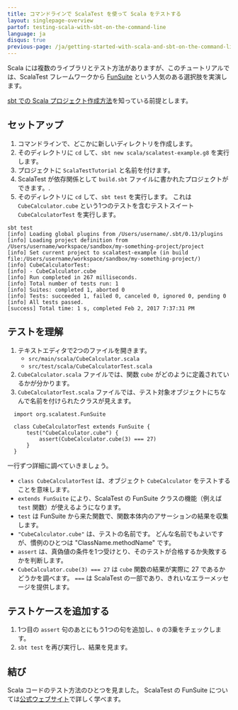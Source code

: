 ```yaml
---
title: コマンドラインで ScalaTest を使って Scala をテストする
layout: singlepage-overview
partof: testing-scala-with-sbt-on-the-command-line
language: ja
disqus: true
previous-page: /ja/getting-started-with-scala-and-sbt-on-the-command-line
---
```


Scala には複数のライブラリとテスト方法がありますが、このチュートリアルでは、ScalaTest フレームワークから [FunSuite](http://www.scalatest.org/getting_started_with_fun_suite) という人気のある選択肢を実演します。

[sbt での Scala プロジェクト作成方法](/getting-started-sbt-track/getting-started-with-scala-and-sbt-on-the-command-line.html)を知っている前提とします。

## セットアップ
1. コマンドラインで、どこかに新しいディレクトリを作成します。
1. そのディレクトリに `cd` して、`sbt new scala/scalatest-example.g8` を実行します。
1. プロジェクトに `ScalaTestTutorial` と名前を付けます。
1. ScalaTest が依存関係として `build.sbt` ファイルに書かれたプロジェクトができます。.
1. そのディレクトリに `cd` して、`sbt test` を実行します。
   これは `CubeCalculator.cube` という1つのテストを含むテストスイート `CubeCalculatorTest` を実行します。

```
sbt test
[info] Loading global plugins from /Users/username/.sbt/0.13/plugins
[info] Loading project definition from /Users/username/workspace/sandbox/my-something-project/project
[info] Set current project to scalatest-example (in build file:/Users/username/workspace/sandbox/my-something-project/)
[info] CubeCalculatorTest:
[info] - CubeCalculator.cube
[info] Run completed in 267 milliseconds.
[info] Total number of tests run: 1
[info] Suites: completed 1, aborted 0
[info] Tests: succeeded 1, failed 0, canceled 0, ignored 0, pending 0
[info] All tests passed.
[success] Total time: 1 s, completed Feb 2, 2017 7:37:31 PM
```

## テストを理解
1. テキストエディタで2つのファイルを開きます。
    * `src/main/scala/CubeCalculator.scala`
    * `src/test/scala/CubeCalculatorTest.scala`
1. `CubeCalculator.scala` ファイルでは、関数 `cube` がどのように定義されているかが分かります。
1. `CubeCalculatorTest.scala` ファイルでは、テスト対象オブジェクトにちなんで名前を付けられたクラスが見えます。

```
  import org.scalatest.FunSuite

  class CubeCalculatorTest extends FunSuite {
      test("CubeCalculator.cube") {
          assert(CubeCalculator.cube(3) === 27)
      }
  }
```

一行ずつ詳細に調べていきましょう。

* `class CubeCalculatorTest` は、オブジェクト `CubeCalculator` をテストすることを意味します。
* `extends FunSuite` により、ScalaTest の FunSuite クラスの機能（例えば `test` 関数）が使えるようになります。
* `test` は FunSuite から来た関数で、関数本体内のアサーションの結果を収集します。
* `"CubeCalculator.cube"` は、テストの名前です。
  どんな名前でもよいですが、慣例のひとつは "ClassName.methodName" です。
* `assert` は、真偽値の条件を1つ受けとり、そのテストが合格するか失敗するかを判断します。
* `CubeCalculator.cube(3) === 27` は `cube` 関数の結果が実際に 27 であるかどうかを調べます。
  `===` は ScalaTest の一部であり、きれいなエラーメッセージを提供します。

## テストケースを追加する
1. 1つ目の `assert` 句のあとにもう1つの句を追加し、`0` の3乗をチェックします。
1. `sbt test` を再び実行し、結果を見ます。

## 結び
Scala コードのテスト方法のひとつを見ました。
ScalaTest の FunSuite については[公式ウェブサイト](http://www.scalatest.org/getting_started_with_fun_suite)で詳しく学べます。
